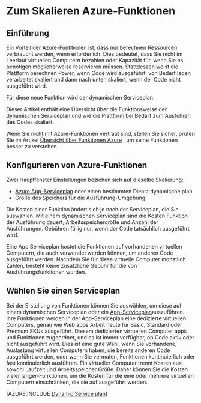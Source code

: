<properties
   pageTitle="Zum Skalieren Azure Funktionen | Microsoft Azure"
   description="Grundlegendes zu Azure Funktionen wie skalieren, um den Bedürfnissen Ihrer Auslastung ereignisgesteuerten aus."
   services="functions"
   documentationCenter="na"
   authors="dariagrigoriu"
   manager="erikre"
   editor=""
   tags=""
   keywords="Azure-Funktionen, Funktionen, Ereignisse zu verarbeiten, Webhooks, dynamische berechnen, ohne Server Architektur"/>

<tags
   ms.service="functions"
   ms.devlang="multiple"
   ms.topic="reference"
   ms.tgt_pltfrm="multiple"
   ms.workload="na"
   ms.date="08/03/2016"
   ms.author="dariagrigoriu"/>

# <a name="how-to-scale-azure-functions"></a>Zum Skalieren Azure-Funktionen

## <a name="introduction"></a>Einführung

Ein Vorteil der Azure-Funktionen ist, dass nur berechnen Ressourcen verbraucht werden, wenn erforderlich. Dies bedeutet, dass Sie nicht im Leerlauf virtuellen Computern bezahlen oder Kapazität für, wenn Sie es benötigen möglicherweise reservieren müssen. Stattdessen weist die Plattform berechnen Power, wenn Code wird ausgeführt, von Bedarf laden verarbeitet skaliert und dann nach unten skaliert, wenn der Code nicht ausgeführt wird.

Für diese neue Funktion wird der dynamischen Serviceplan.  

Dieser Artikel enthält eine Übersicht über die Funktionsweise der dynamischen Serviceplan und wie die Plattform bei Bedarf zum Ausführen des Codes skaliert.

Wenn Sie nicht mit Azure-Funktionen vertraut sind, stellen Sie sicher, prüfen Sie im Artikel [Übersicht über Funktionen Azure](functions-overview.md) , um seine Funktionen besser zu verstehen.

## <a name="configure-azure-functions"></a>Konfigurieren von Azure-Funktionen

Zwei Hauptfenster Einstellungen beziehen sich auf dieselbe Skalierung:

* [Azure App-Serviceplan](../app-service/azure-web-sites-web-hosting-plans-in-depth-overview.md) oder einen bestimmten Dienst dynamische plan
* Größe des Speichers für die Ausführung-Umgebung

Die Kosten einer Funktion ändert sich je nach der Serviceplan, die Sie auswählen. Mit einem dynamischen Serviceplan sind die Kosten Funktion der Ausführung dauert, Arbeitsspeichergröße und Anzahl der Ausführungen. Gebühren fällig nur, wenn der Code tatsächlich ausgeführt wird.

Eine App Serviceplan hostet die Funktionen auf vorhandenen virtuellen Computern, die auch verwendet werden können, um anderen Code ausgeführt werden. Nachdem Sie für diese virtuelle Computer monatlich Zahlen, besteht keine zusätzliche Gebühr für die von Ausführungsfunktionen wurden.

## <a name="choose-a-service-plan"></a>Wählen Sie einen Serviceplan

Bei der Erstellung von Funktionen können Sie auswählen, um diese auf einem dynamischen Serviceplan oder ein [App-Serviceplan](../app-service/azure-web-sites-web-hosting-plans-in-depth-overview.md)auszuführen.
Ihre Funktionen werden in der App-Serviceplan eine dedizierte virtuellen Computers, genau wie Web apps Arbeit heute für Basic, Standard oder Premium SKUs ausgeführt.
Diesem dedizierten virtuellen Computer apps und Funktionen zugeordnet, und es ist immer verfügbar, ob Code aktiv oder nicht ausgeführt wird. Dies ist eine gute Wahl, wenn Sie vorhandene, Auslastung virtuellen Computern haben, die bereits anderen Code ausgeführt werden, oder wenn Sie vermuten, Funktionen kontinuierlich oder fast kontinuierlich ausführen. Ein virtueller Computer trennt Kosten aus sowohl Laufzeit und Arbeitsspeicher Größe. Daher können Sie die Kosten vieler langer-Funktionen, um die Kosten für die eine oder mehrere virtuellen Computern einschränken, die sie auf ausgeführt werden.

[AZURE.INCLUDE [Dynamic Service plan](../../includes/functions-dynamic-service-plan.md)]
